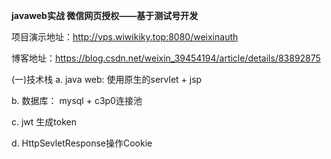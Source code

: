 **javaweb实战 微信网页授权——基于测试号开发**

项目演示地址：http://vps.wiwikiky.top:8080/weixinauth

博客地址：https://blog.csdn.net/weixin_39454194/article/details/83892875

(一)技术栈
 a. java web: 使用原生的servlet + jsp

 b. 数据库： mysql + c3p0连接池

 c. jwt 生成token

 d. HttpSevletResponse操作Cookie
 
 
